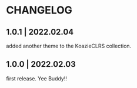 # CHANGELOG

## 1.0.1 | 2022.02.04

added another theme to the KoazieCLRS collection.

## 1.0.0 | 2022.02.03

first release. Yee Buddy!!
